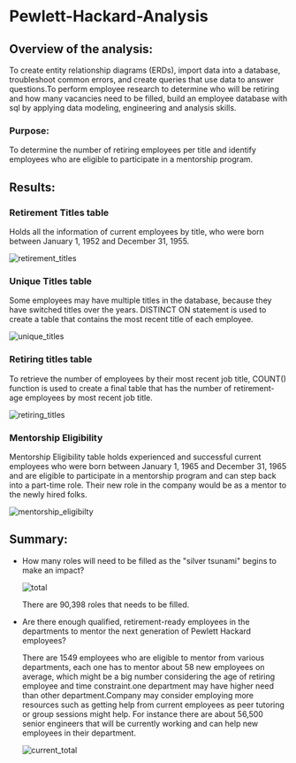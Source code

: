 # Pewlett-Hackard-Analysis
## Overview of the analysis:
To create entity relationship diagrams (ERDs), import data into a database, troubleshoot common errors, and create queries that use data to answer questions.To perform employee research to determine who will be retiring and how many vacancies need to be filled, build an employee database with sql by applying data modeling, engineering and analysis skills.
### Purpose:
To determine the number of retiring employees per title and identify employees who are eligible to participate in a mentorship program.
## Results:
### Retirement Titles table 
Holds all the information of current employees by title, who were born between January 1, 1952 and December 31, 1955.

![retirement_titles](https://user-images.githubusercontent.com/84524153/126687516-b73fb038-3a14-4374-9578-c4596fdf9e82.png)

### Unique Titles table
Some employees may have multiple titles in the database, because they have switched titles over the years. DISTINCT ON statement is used to create a table that contains the most recent title of each employee. 

![unique_titles](https://user-images.githubusercontent.com/84524153/126687535-205f8e59-03f8-4fa0-8f5c-2fad7e5c5847.png)

### Retiring titles table
To retrieve the number of employees by their most recent job title, COUNT() function is used to create a final table that has the number of retirement-age employees by most recent job title.

![retiring_titles](https://user-images.githubusercontent.com/84524153/126693230-8d1e7a3b-486f-49b2-888a-6b3d105efc7e.png)

### Mentorship Eligibility
Mentorship Eligibility table holds experienced and successful current employees who were born between January 1, 1965 and December 31, 1965 and are eligible to participate in a mentorship program and can step back into a part-time role. Their new role in the company would be as a mentor to the newly hired folks.

![mentorship_eligibilty](https://user-images.githubusercontent.com/84524153/126687539-2756c22e-b06a-44f4-992c-e2959a465d93.png)

## Summary:

- How many roles will need to be filled as the "silver tsunami" begins to make an impact?
  
  ![total](https://user-images.githubusercontent.com/84524153/126775662-7cff0a16-a2a9-4344-b89a-f1ad84ab5ccb.png)
  
  There are  90,398 roles that needs to be filled.

- Are there enough qualified, retirement-ready employees in the departments to mentor the next generation of Pewlett Hackard employees?

  There are 1549 employees who are eligible to mentor from various departments, each one has to mentor about 58 new employees on average, which might be a  big number considering the age of retiring employee and time constraint.one department may have higher need than other department.Company may consider employing more resources such as getting help from current employees as peer tutoring or group sessions might help. For instance there are about 56,500 senior engineers that will be currently working and can help new employees in their department.
  
   ![current_total](https://user-images.githubusercontent.com/84524153/126708630-f20c0c5e-62cb-4671-bdb6-947159fae54b.png)
